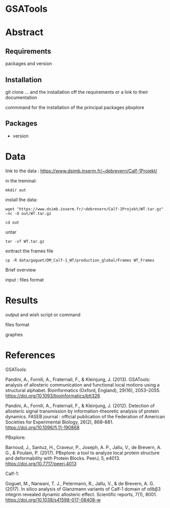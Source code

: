 # GSATools


# Abstract


Requirements
------------

packages and version 


Installation
------------
git clone ... 
and the installation off the requirements or a link to their documentation 

commmand for the installation of the principal packages pbxplore 


## Packages

+ version


# Data 

link to the data : https://www.dsimb.inserm.fr/~debrevern/Calf-1Projekt/

in the treminal:

~~~
mkdir out 
~~~

install the data:

~~~
wget "https://www.dsimb.inserm.fr/~debrevern/Calf-1Projekt/WT.tar.gz" -nc -O out/WT.tar.gz
~~~

~~~
cd out 
~~~

untar 
~~~
tar -xf WT.tar.gz
~~~

exttract the frames file

~~~
cp -R data/goguet/DM_Calf-1_WT/production_global/Frames WT_Frames 
~~~


Brief overview 

input : files format 

# Results 

output and wish script or command 

files format 

graphes 


# References 

GSATools: 

Pandini, A., Fornili, A., Fraternali, F., & Kleinjung, J. (2013). GSATools: analysis of allosteric communication and functional local motions using a structural alphabet. Bioinformatics (Oxford, England), 29(16), 2053–2055. https://doi.org/10.1093/bioinformatics/btt326

Pandini, A., Fornili, A., Fraternali, F., & Kleinjung, J. (2012). Detection of allosteric signal transmission by information-theoretic analysis of protein dynamics. FASEB journal : official publication of the Federation of American Societies for Experimental Biology, 26(2), 868–881. https://doi.org/10.1096/fj.11-190868



PBxplore: 

Barnoud, J., Santuz, H., Craveur, P., Joseph, A. P., Jallu, V., de Brevern, A. G., & Poulain, P. (2017). PBxplore: a tool to analyze local protein structure and deformability with Protein Blocks. PeerJ, 5, e4013. https://doi.org/10.7717/peerj.4013

Calf-1:

Goguet, M., Narwani, T. J., Petermann, R., Jallu, V., & de Brevern, A. G. (2017). In silico analysis of Glanzmann variants of Calf-1 domain of αIIbβ3 integrin revealed dynamic allosteric effect. Scientific reports, 7(1), 8001. https://doi.org/10.1038/s41598-017-08408-w


